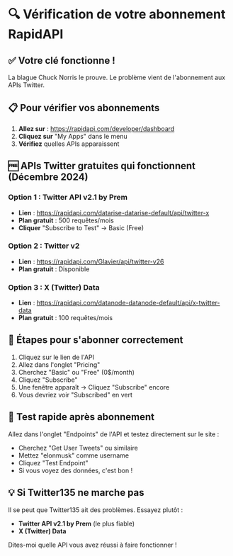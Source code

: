 # 🔍 Vérification de votre abonnement RapidAPI

## ✅ Votre clé fonctionne !
La blague Chuck Norris le prouve. Le problème vient de l'abonnement aux APIs Twitter.

## 📋 Pour vérifier vos abonnements

1. **Allez sur** : https://rapidapi.com/developer/dashboard
2. **Cliquez sur** "My Apps" dans le menu
3. **Vérifiez** quelles APIs apparaissent

## 🆓 APIs Twitter gratuites qui fonctionnent (Décembre 2024)

### Option 1 : Twitter API v2.1 by Prem
- **Lien** : https://rapidapi.com/datarise-datarise-default/api/twitter-x
- **Plan gratuit** : 500 requêtes/mois
- **Cliquer** "Subscribe to Test" → Basic (Free)

### Option 2 : Twitter v2
- **Lien** : https://rapidapi.com/Glavier/api/twitter-v26
- **Plan gratuit** : Disponible

### Option 3 : X (Twitter) Data
- **Lien** : https://rapidapi.com/datanode-datanode-default/api/x-twitter-data
- **Plan gratuit** : 100 requêtes/mois

## 🚀 Étapes pour s'abonner correctement

1. Cliquez sur le lien de l'API
2. Allez dans l'onglet "Pricing"
3. Cherchez "Basic" ou "Free" (0$/month)
4. Cliquez "Subscribe"
5. Une fenêtre apparaît → Cliquez "Subscribe" encore
6. Vous devriez voir "Subscribed" en vert

## 🧪 Test rapide après abonnement

Allez dans l'onglet "Endpoints" de l'API et testez directement sur le site :
- Cherchez "Get User Tweets" ou similaire
- Mettez "elonmusk" comme username
- Cliquez "Test Endpoint"
- Si vous voyez des données, c'est bon !

## 💡 Si Twitter135 ne marche pas

Il se peut que Twitter135 ait des problèmes. Essayez plutôt :
- **Twitter API v2.1 by Prem** (le plus fiable)
- **X (Twitter) Data** 

Dites-moi quelle API vous avez réussi à faire fonctionner !